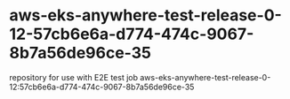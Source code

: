 # aws-eks-anywhere-test-release-0-12-57cb6e6a-d774-474c-9067-8b7a56de96ce-35
repository for use with E2E test job aws-eks-anywhere-test-release-0-12:57cb6e6a-d774-474c-9067-8b7a56de96ce-35

